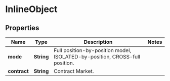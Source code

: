 
# InlineObject

## Properties

Name | Type | Description | Notes
------------ | ------------- | ------------- | -------------
**mode** | **String** | Full position-by-position model, ISOLATED-by-position, CROSS-full position. | 
**contract** | **String** | Contract Market. | 

